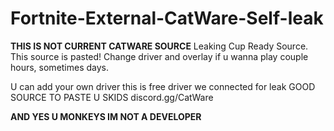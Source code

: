 # Fortnite-External-CatWare-Self-leak

**THIS IS NOT CURRENT CATWARE SOURCE**
Leaking Cup Ready Source. This source is pasted! Change driver and overlay if u wanna play couple hours, sometimes days. 

U can add your own driver this is free driver we connected for leak
GOOD SOURCE TO PASTE U SKIDS
discord.gg/CatWare 

**AND YES U MONKEYS IM NOT A DEVELOPER**
